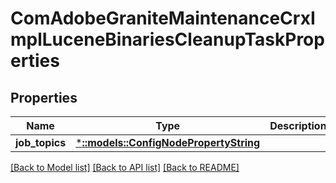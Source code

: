 # ComAdobeGraniteMaintenanceCrxImplLuceneBinariesCleanupTaskProperties

## Properties
Name | Type | Description | Notes
------------ | ------------- | ------------- | -------------
**job_topics** | [***::models::ConfigNodePropertyString**](configNodePropertyString.md) |  | [optional] 

[[Back to Model list]](../README.md#documentation-for-models) [[Back to API list]](../README.md#documentation-for-api-endpoints) [[Back to README]](../README.md)


